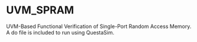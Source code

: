 # UVM_SPRAM
UVM-Based Functional Verification of Single-Port Random Access Memory.
A do file is included to run using QuestaSim.
